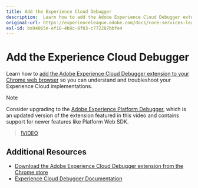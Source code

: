 ```yaml
---
title: Add the Experience Cloud Debugger
description:  Learn how to add the Adobe Experience Cloud Debugger extension to your Chrome web browser so you can understand and troubleshoot your Experience Cloud implementations.
original-url: https://experienceleague.adobe.com/docs/core-services-learn/tutorials/debugger/add-the-extension.html
exl-id: ba94065e-ef18-4b8c-8f83-c772287bbfe4
---
```

# Add the Experience Cloud Debugger

Learn how to [add the Adobe Experience Cloud Debugger extension to your Chrome web browser](https://chrome.google.com/webstore/detail/adobe-experience-cloud-de/ocdmogmohccmeicdhlhhgepeaijenapj) so you can understand and troubleshoot your Experience Cloud implementations.

>[!NOTE]
>
>Consider upgrading to the [Adobe Experience Platform Debugger](../overview.md), which is an updated version of the extension featured in this video and contains support for newer features like Platform Web SDK.

>[!VIDEO](https://video.tv.adobe.com/v/23114/?quality=12)

## Additional Resources

* [Download the Adobe Experience Cloud Debugger extension from the Chrome store](https://chrome.google.com/webstore/detail/adobe-experience-cloud-de/ocdmogmohccmeicdhlhhgepeaijenapj)
* [Experience Cloud Debugger Documentation](https://experienceleague.adobe.com/docs/debugger/using/experience-cloud-debugger.html)
